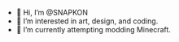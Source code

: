 - 👋 Hi, I’m @SNAPKON
- 👀 I’m interested in art, design, and coding.
- 🌱 I’m currently attempting modding Minecraft.

<!---
SNAPKON/SNAPKON is a ✨ special ✨ repository because its `README.md` (this file) appears on your GitHub profile.
You can click the Preview link to take a look at your changes.
--->
